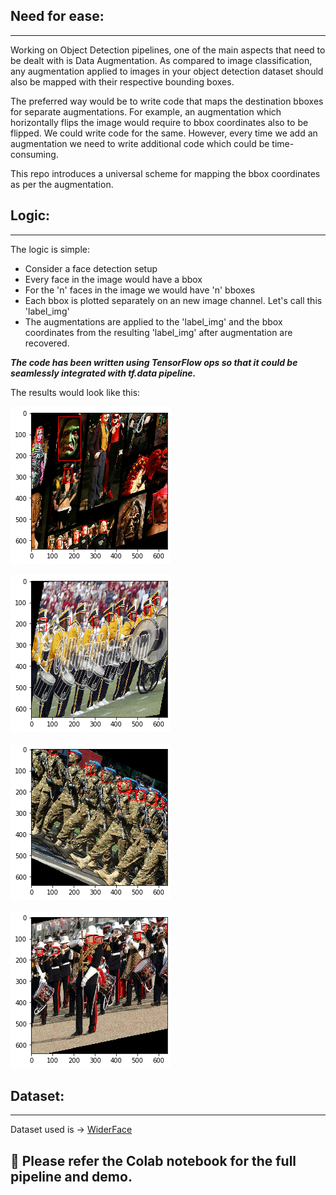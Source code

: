## Need for ease:

---

Working on Object Detection pipelines, one of the main aspects that need to be dealt with is Data Augmentation. As compared to image classification, any augmentation applied to images in your object detection dataset should also be mapped with their respective bounding boxes.

The preferred way would be to write code that maps the destination bboxes for separate augmentations. For example, an augmentation which horizontally flips the image would require to bbox coordinates also to be flipped. We could write code for the same. However, every time we add an augmentation we need to write additional code which could be time-consuming.

This repo introduces a universal scheme for mapping the bbox coordinates as per the augmentation. 

## Logic:

---

The logic is simple:

- Consider a face detection setup
- Every face in the image would have a bbox
- For the 'n' faces in the image we would have 'n' bboxes
- Each bbox is plotted separately on an new image channel. Let's call this 'label_img'
- The augmentations are applied to the 'label_img' and the bbox coordinates from the resulting 'label_img' after augmentation are recovered.

***The code has been written using TensorFlow ops so that it could be seamlessly integrated with tf.data pipeline.***

The results would look like this:

![1.png](1.png)

![2.png](2.png)

![3.png](3.png)

![4.png](4.png)

## Dataset:

---

Dataset used is  -> [WiderFace](http://shuoyang1213.me/WIDERFACE/)

## 📒 Please refer the Colab notebook for the full pipeline and demo.
